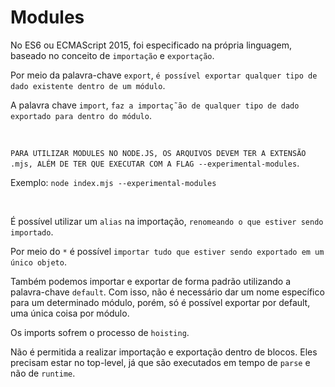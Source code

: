 # Modules

No ES6 ou ECMAScript 2015, foi especificado na própria linguagem, baseado no conceito de `importação` e `exportação`.

Por meio da palavra-chave `export`, `é possível exportar qualquer tipo de dado existente dentro de um módulo`.

A palavra chave `import`, `faz a importaç˜ão de qualquer tipo de dado exportado para dentro do módulo`.

<br>

`PARA UTILIZAR MODULES NO NODE.JS, OS ARQUIVOS DEVEM TER A EXTENSÃO .mjs, ALÉM DE TER QUE EXECUTAR COM A FLAG --experimental-modules`.

Exemplo: `node index.mjs --experimental-modules`

<br>

É possível utilizar um `alias` na importação, `renomeando o que estiver sendo importado`.

Por meio do `*` é possível `importar tudo que estiver sendo exportado em um único objeto`.

Também podemos importar e exportar de forma padrão utilizando a palavra-chave `default`. Com isso, não é necessário dar um nome específico para um determinado módulo, porém, só é possível exportar por default, uma única coisa por módulo.

Os imports sofrem o processo de `hoisting`.

Não é permitida a realizar importação e exportação dentro de blocos. Eles precisam estar no top-level, já que são executados em tempo de `parse` e não de `runtime`.
